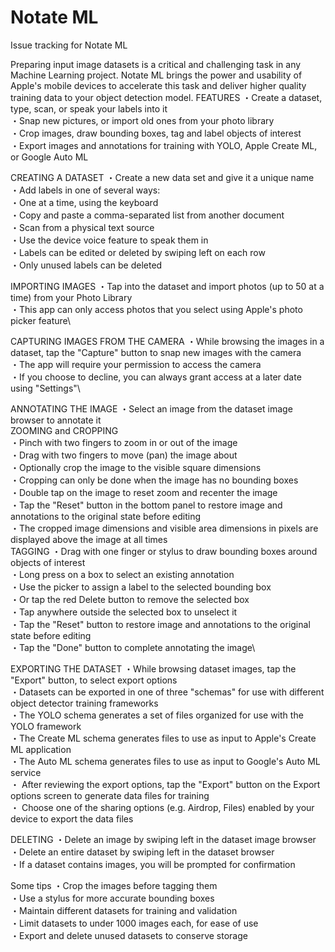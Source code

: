 # Notate ML
Issue tracking for Notate ML

Preparing input image datasets is a critical and challenging task in any Machine Learning project.  Notate ML brings the power and usability of Apple's mobile devices to accelerate this task and deliver higher quality training data to your object detection model. 
FEATURES
・Create a dataset, type, scan, or speak your labels into it\
・Snap new pictures, or import old ones from your photo library\
・Crop images, draw bounding boxes, tag and label objects of interest\
・Export images and annotations for training with YOLO, Apple Create ML, or Google Auto ML

CREATING A DATASET
・Create a new data set and give it a unique name\
・Add labels in one of several ways:\
   ・One at a time, using the keyboard\
   ・Copy and paste a comma-separated list from another document\
   ・Scan from a physical text source\
   ・Use the device voice feature to speak them in\
・Labels can be edited or deleted by swiping left on each row\
・Only unused labels can be deleted

IMPORTING IMAGES
・Tap into the dataset and import photos (up to 50 at a time) from your Photo Library\
・This app can only access photos that you select using Apple's photo picker feature\

CAPTURING IMAGES FROM THE CAMERA
・While browsing the images in a dataset, tap the "Capture" button to snap new images with the camera\
・The app will require your permission to access the camera\
・If you choose to decline, you can always grant access at a later date using "Settings"\

ANNOTATING THE IMAGE
・Select an image from the dataset image browser to annotate it\
    ZOOMING and CROPPING\
   ・Pinch with two fingers to zoom in or out of the image\
   ・Drag with two fingers to move (pan) the image about\
   ・Optionally crop the image to the visible square dimensions\
   ・Cropping can only be done when the image has no bounding boxes\
   ・Double tap on the image to reset zoom and recenter the image\
   ・Tap the "Reset" button in the bottom panel to  restore image and annotations to the original state before editing\
   ・The cropped image dimensions and visible area dimensions in pixels are displayed above the image at all times\
    TAGGING
   ・Drag with one finger or stylus to draw bounding boxes around objects of interest\
   ・Long press on a box to select an existing annotation\
   ・Use the picker  to assign a label to the selected bounding box\
   ・Or tap the red Delete button to remove the selected box\
   ・Tap anywhere outside the selected box to unselect  it\
・Tap the "Reset" button to  restore image and annotations to the original state before editing\
・Tap the "Done" button to complete annotating the image\


EXPORTING THE DATASET
・While browsing dataset images, tap the "Export" button, to select export options\
・Datasets can be exported in one of three "schemas" for use with different object detector training frameworks\
・The YOLO schema generates a set of files organized for use with the YOLO framework\
・The Create ML schema generates files to use as input to Apple's Create ML application\
・The Auto ML schema generates files to use as input to Google's Auto ML service\
・ After reviewing the export options, tap the "Export" button on the Export options screen to generate data files for training\
・ Choose one of the sharing options (e.g. Airdrop, Files) enabled by your device to export the data files

DELETING
・Delete an image by swiping left in the dataset image browser\
・Delete an entire dataset by swiping left in the dataset browser\
・If a dataset contains images, you will be prompted for confirmation

Some tips
・Crop the images before tagging them\
・Use a stylus for more accurate bounding boxes\
・Maintain different datasets for training and validation\
・Limit datasets to under 1000 images each, for ease of use\
・Export and delete unused datasets to conserve storage 

